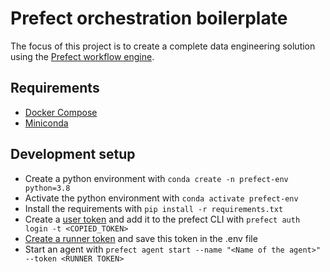 # Prefect orchestration boilerplate

The focus of this project is to create a complete data engineering solution using the [Prefect workflow engine](https://www.prefect.io/).

## Requirements

- [Docker Compose](https://docs.docker.com/compose/install/)
- [Miniconda](https://docs.conda.io/en/latest/miniconda.html)

## Development setup

- Create a python environment with ```conda create -n prefect-env python=3.8```
- Activate the python environment with ```conda activate prefect-env```
- Install the requirements with `pip install -r requirements.txt`
- Create a [user token](https://docs.prefect.io/orchestration/tutorial/configure.html#create-a-personal-access-token) and add it to the prefect CLI with ```prefect auth login -t <COPIED_TOKEN>```
- [Create a runner token](https://docs.prefect.io/orchestration/tutorial/configure.html#create-a-runner-token) and save this token in the .env file
- Start an agent with ```prefect agent start --name "<Name of the agent>" --token <RUNNER TOKEN>```
